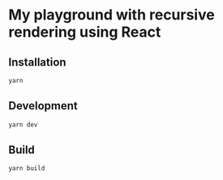 # My playground with recursive rendering using React

## Installation

```sh
yarn
```

## Development

```sh
yarn dev
```

## Build

```sh
yarn build
```
